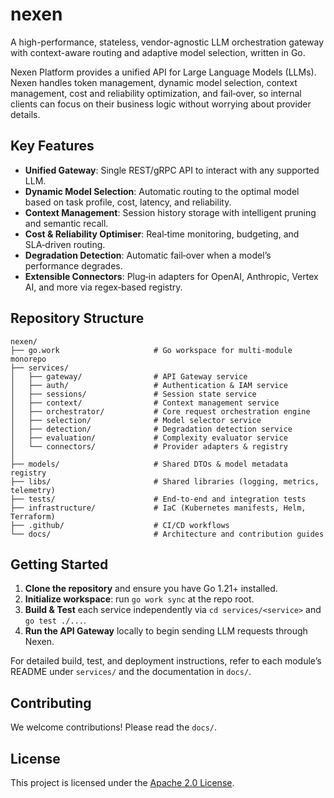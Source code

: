 # nexen

A high-performance, stateless, vendor-agnostic LLM orchestration gateway with context-aware routing and adaptive model selection, written in Go.

Nexen Platform provides a unified API for Large Language Models (LLMs). Nexen handles token management, dynamic model selection, context management, cost and reliability optimization, and fail‑over, so internal clients can focus on their business logic without worrying about provider details.

## Key Features

* **Unified Gateway**: Single REST/gRPC API to interact with any supported LLM.
* **Dynamic Model Selection**: Automatic routing to the optimal model based on task profile, cost, latency, and reliability.
* **Context Management**: Session history storage with intelligent pruning and semantic recall.
* **Cost & Reliability Optimiser**: Real‑time monitoring, budgeting, and SLA‑driven routing.
* **Degradation Detection**: Automatic fail‑over when a model’s performance degrades.
* **Extensible Connectors**: Plug‑in adapters for OpenAI, Anthropic, Vertex AI, and more via regex‑based registry.

## Repository Structure

```
nexen/
├── go.work                     # Go workspace for multi‑module monorepo
├── services/
│   ├── gateway/                # API Gateway service
│   ├── auth/                   # Authentication & IAM service
│   ├── sessions/               # Session state service
│   ├── context/                # Context management service
│   ├── orchestrator/           # Core request orchestration engine
│   ├── selection/              # Model selector service
│   ├── detection/              # Degradation detection service
│   ├── evaluation/             # Complexity evaluator service
│   └── connectors/             # Provider adapters & registry
│
├── models/                     # Shared DTOs & model metadata registry
├── libs/                       # Shared libraries (logging, metrics, telemetry)
├── tests/                      # End‑to‑end and integration tests
├── infrastructure/             # IaC (Kubernetes manifests, Helm, Terraform)
├── .github/                    # CI/CD workflows
└── docs/                       # Architecture and contribution guides
```

## Getting Started

1. **Clone the repository** and ensure you have Go 1.21+ installed.
2. **Initialize workspace**: run `go work sync` at the repo root.
3. **Build & Test** each service independently via `cd services/<service>` and `go test ./...`.
4. **Run the API Gateway** locally to begin sending LLM requests through Nexen.

For detailed build, test, and deployment instructions, refer to each module’s README under `services/` and the documentation in `docs/`.

## Contributing

We welcome contributions! Please read the `docs/`.

## License

This project is licensed under the [Apache 2.0 License](LICENSE).
